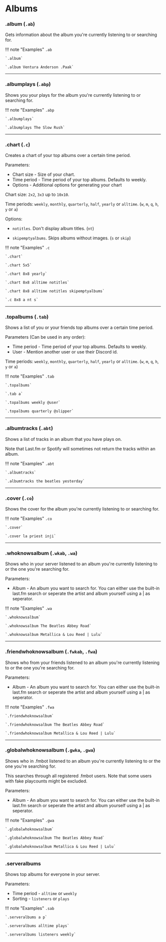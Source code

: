 # Albums

### .album (`.ab`)

Gets information about the album you're currently listening to or searching for.

!!! note "Examples"
    `.ab`

    `.album`

    `.album Ventura Anderson .Paak`
    
---

### .albumplays (`.abp`)

Shows you your plays for the album you're currently listening to or searching for.

!!! note "Examples"
    `.abp`

    `.albumplays`
    
    `.albumplays The Slow Rush`
    
---

### .chart (`.c`)

Creates a chart of your top albums over a certain time period.

Parameters:

* Chart size - Size of your chart.
* Time period - Time period of your top albums. Defaults to weekly.
* Options - Additional options for generating your chart

Chart size: `2x2`, `3x3` up to `10x10`.

Time periods: `weekly`, `monthly`, `quarterly`, `half`, `yearly` or `alltime`. (`w`, `m`, `q`, `h`, `y` or `a`)

Options: 

- `notitles`. Don't display album titles. (`nt`)

- `skipemptyalbums`. Skips albums without images. (`s` or `skip`)

!!! note "Examples"
    `.c`

    `.chart`

    `.chart 5x5`

    `.chart 8x8 yearly`

    `.chart 8x8 alltime notitles`

    `.chart 8x8 alltime notitles skipemptyalbums`

    `.c 8x8 a nt s`

---

### .topalbums (`.tab`)

Shows a list of you or your friends top albums over a certain time period.

Parameters (Can be used in any order):

* Time period - Time period of your top albums. Defaults to weekly.
* User - Mention another user or use their Discord id.

Time periods: `weekly`, `monthly`, `quarterly`, `half`, `yearly` or `alltime`. (`w`, `m`, `q`, `h`, `y` or `a`)

!!! note "Examples"
    `.tab`

    `.topalbums`

    `.tab a`

    `.topalbums weekly @user`

    `.topalbums quarterly @slipper`

---

### .albumtracks (`.abt`)

Shows a list of tracks in an album that you have plays on.

Note that Last.fm or Spotify will sometimes not return the tracks within an album.

!!! note "Examples"
    `.abt`

    `.albumtracks`

    `.albumtracks the beatles yesterday`

---

### .cover (`.co`)

Shows the cover for the album you're currently listening to or searching for.

!!! note "Examples"
    `.co`

    `.cover`
    
    `.cover la priest inji`

---

### .whoknowsalbum (`.wkab`, `.wa`)

Shows who in your server listened to an album you're currently listening to or the one you're searching for.

Parameters:

* Album - An album you want to search for. You can either use the built-in last.fm search or seperate the artist and album yourself using a | as seperator.

!!! note "Examples"
    `.wa`

    `.whoknowsalbum`

    `.whoknowsalbum The Beatles Abbey Road`

    `.whoknowsalbum Metallica & Lou Reed | Lulu`


---

### .friendwhoknowsalbum (`.fwkab`, `.fwa`)

Shows who from your friends listened to an album you're currently listening to or the one you're searching for.

Parameters:

* Album - An album you want to search for. You can either use the built-in last.fm search or seperate the artist and album yourself using a | as seperator.

!!! note "Examples"
    `.fwa`

    `.friendwhoknowsalbum`

    `.friendwhoknowsalbum The Beatles Abbey Road`

    `.friendwhoknowsalbum Metallica & Lou Reed | Lulu`


---


### .globalwhoknowsalbum (`.gwka`, `.gwa`)

Shows who in .fmbot listened to an album you're currently listening to or the one you're searching for.

This searches through all registered .fmbot users. Note that some users with fake playcounts might be excluded.

Parameters:

* Album - An album you want to search for. You can either use the built-in last.fm search or seperate the artist and album yourself using a | as seperator.

!!! note "Examples"
    `.gwa`

    `.globalwhoknowsalbum`

    `.globalwhoknowsalbum The Beatles Abbey Road`

    `.globalwhoknowsalbum Metallica & Lou Reed | Lulu`

---

### .serveralbums

Shows top albums for everyone in your server.

Parameters:

* Time period - `alltime` or `weekly`
* Sorting - `listeners` or `plays`

!!! note "Examples"
    `.sab`

    `.serveralbums a p`

    `.serveralbums alltime plays`

    `.serveralbums listeners weekly`